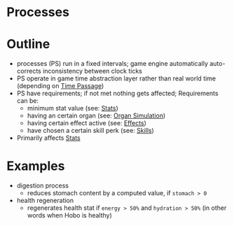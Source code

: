 # Processes

# Outline

- processes (PS) run in a fixed intervals; game engine automatically auto-corrects inconsistency between clock ticks
- PS operate in game time abstraction layer rather than real world time (depending on [Time Passage](https://www.notion.so/21b1ec20-0116-4a40-adf2-039a76b7b69f))
- PS have requirements; if not met nothing gets affected; Requirements can be:
    - minimum stat value (see: [Stats](https://www.notion.so/c063ebc1-052e-457b-b378-dc755118b251))
    - having an certain organ (see: [Organ Simulation](https://www.notion.so/8b43727b-71a7-47d0-8a84-c1b496856892))
    - having certain effect active (see: [Effects](https://www.notion.so/ffab63a0-653c-4b43-8715-495b60659dcc))
    - have chosen a certain skill perk (see: [Skills](https://www.notion.so/7a7bc915-fc5c-4d39-b2cd-fe03738c50f3))
- Primarily affects [Stats](https://www.notion.so/c063ebc1-052e-457b-b378-dc755118b251)

# Examples

- digestion process
    - reduces stomach content by a computed value, if `stomach > 0`
- health regeneration
    - regenerates health stat if `energy > 50%` and `hydration > 50%` (in other words when Hobo is healthy)